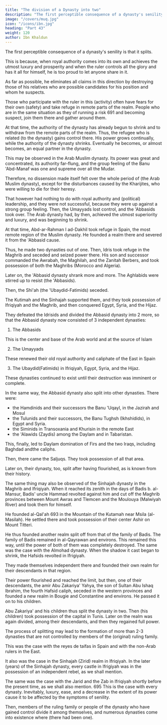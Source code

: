 ```yaml
---
title: "The division of a Dynasty into two"
description: "The first perceptible consequence of a dynasty's senility is that it splits"
image: "/covers/muq.jpg"
icon: "/icons/ibn.jpg"
heading: "Part 43"
weight: 120
author: Ibn Khaldun
---
```



The first perceptible consequence of a dynasty's senility is that it splits. 

This is because, when royal authority comes into its own and achieves the utmost luxury and prosperity and when the ruler controls all the glory and has it all for himself, he is too proud to let anyone share in it. 

As far as possible, he eliminates all claims in this direction by destroying those of his relatives who are
possible candidates for his position and whom he suspects.

Those who participate with the ruler in this (activity) often have fears for their own (safety) and take refuge in remote parts of the realm. People who are in the same situation as they of running a risk 691 and becoming suspect, join them
there and gather around them. 

At that time, the authority of the dynasty has already begun to shrink and to withdraw from the remote parts of the realm. Thus, the refugee who is related (to the dynasty) gains control there. His power grows
continually, while the authority of the dynasty shrinks. Eventually he becomes, or
almost becomes, an equal partner in the dynasty.

This may be observed in the Arab Muslim dynasty. Its power was great and concentrated, its authority far-flung, and the group feeling of the Banu 'Abd-Manaf was one and supreme over all the Mudar. 

Therefore, no dissension made itself felt over the whole period of (the Arab Muslim dynasty), except for the disturbances
caused by the Kharijites, who were willing to die for their heresy. 

That however had nothing to do with royal authority and (political) leadership, and they were not
successful, because they were up against a strong group feeling. Then, the Umayyads lost control, and the 'Abbasids took over. The Arab dynasty had, by then, achieved the utmost superiority and luxury, and was beginning to shrink. 

At that time, Abd-ar-Rahman I ad-Dakhil took refuge in Spain, the most remote region of the Muslim dynasty. He founded a realm there and severed it from the 'Abbasid cause. 

Thus, he made two dynasties out of one. Then, Idris took refuge in the Maghrib and seceded and seized power there. His son and successor commanded the Awrabah, the Maghilah, and the Zanitah Berbers, and took possession of both the
Maghribs (Morocco and Algeria).

Later on, the 'Abbasid dynasty shrank more and more. The Aghlabids were stirred up to resist (the 'Abbasids). 

Then, the Shi'ah (the 'Ubaydid-Fatimids) seceded.

The Kutimah and the Sinhajah supported them, and they took possession of Ifriqiyah and the Maghrib, and then conquered Egypt, Syria, and the Hijaz. 

They defeated the Idrisids and divided the Abbasid dynasty into 2 more, so that the Abbasid dynasty now consisted of 3 independent dynasties: 

1. The Abbasids

This is the center and base of the Arab world and at the source of Islam

2. The Umayyads

These renewed their old royal authority and caliphate of the East in Spain

3. The Ubaydid(Fatimids) in Ifriqiyah, Egypt, Syria, and the Hijaz. 

These dynasties continued to exist until their destruction was imminent or complete.


In the same way, the Abbasid dynasty also split into other dynasties. There were:
- the Hamdinids and their successors the Banu 'Uqayl, in the Jazirah and Mosul
- the Tulunids and their successors, the Banu Tughsh (Ikhshidids), in Egypt and Syria. 
- the Siminids in Transoxania and Khurisin in the remote East
- the 'Alawids (Zaydis) among the Daylam and in Tabaristan. 

This, finally, led to Daylam domination of Firs and the two Iraqs, including Baghdad andthe caliphs. 

Then, there came the Saljuqs. They took possession of all that area.

Later on, their dynasty, too, split after having flourished, as is known from their
history.

The same thing may also be observed of the Sinhajah dynasty in the Maghrib and Ifriqiyah. When it reached its zenith in the days of Badis b. al-Mansur, <!-- 692 --> Badis' uncle Hammad revolted against him and cut off the Maghrib provinces
between Mount Awras and Tlemcen and the Moulouya (Malwiyah River) and took them for himself. 

He founded al-Qal'ah 693 in the Mountain of the Kutamah near Msila (al-Masilah). He settled there and took possession of their center Ashir on Mount Titteri. 

He thus founded another realm split off from that of the family of Badis. The family of Badis remained in al-Qayrawan and environs. This remained this way, until the power of both of them was completely destroyed.
The same was the case with the Almohad dynasty. When the shadow it cast
began to shrink, the Hafsids revolted in Ifrigiyah. 

They made themselves independent there and founded their own realm for their descendants in that region.

Their power flourished and reached the limit, but then, one of their descendants, the amir Abu Zakariya' Yahya, the son of Sultan Abu Ishaq Ibrahim, the fourth Hafsid caliph, seceded in the western provinces and founded a new realm in Bougie and
Constantine and environs. He passed it on to his children. 

Abu Zakariya' and his children thus split the dynasty in two. Then (his children) took possession of the capital in Tunis. Later on the realm was again divided, among their descendants, and then they regained full power.

The process of splitting may lead to the formation of more than 2-3 dynasties that are not controlled by members of the (original) ruling family. 

This was the case with the reyes de taifas in Spain and with the non-Arab rulers in the East. 

It also was the case in the Sinhajah (Zirid) realm in Ifriqiyah. In the later (years) of the Sinhajah dynasty, every castle in Ifrigiyah was in the possession of an independent rebel, as we shall mention. <!-- 694 --> 

The same was the case with the Jarid and the Zab in Ifriqiyah shortly before the present time, as we shall also mention. 695
This is the case with every dynasty. Inevitably, luxury, ease, and a decrease
in the extent of its power cause it to be affected by the symptoms of senility. 

Then, members of the ruling family or people of the dynasty who have gained control divide it among themselves, and numerous dynasties come into existence where (there had been one).

<!-- God inherits the earth and whomever is upon it. -->
